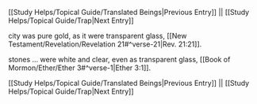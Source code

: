 [[Study Helps/Topical Guide/Translated Beings|Previous Entry]]  ||  [[Study Helps/Topical Guide/Trap|Next Entry]]

 city was pure gold, as it were transparent glass, [[New Testament/Revelation/Revelation 21#^verse-21|Rev. 21:21]].

 stones ... were white and clear, even as transparent glass, [[Book of Mormon/Ether/Ether 3#^verse-1|Ether 3:1]].

[[Study Helps/Topical Guide/Translated Beings|Previous Entry]]  ||  [[Study Helps/Topical Guide/Trap|Next Entry]]